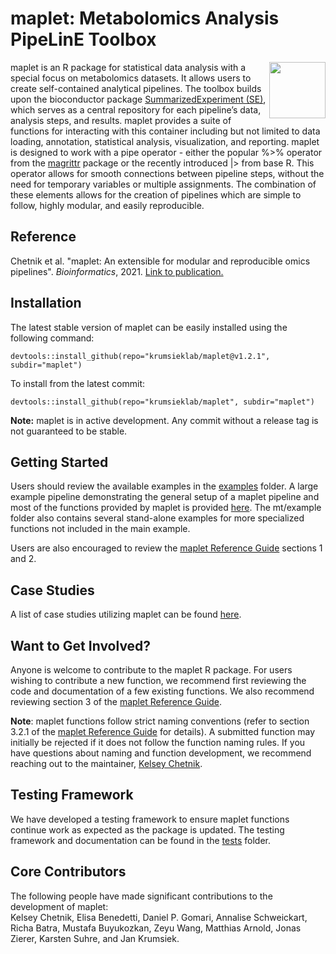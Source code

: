 # **maplet**: **M**etabolomics **A**nalysis **P**ipe**L**inE **T**oolbox

<img src="/Images/maplet_hexagon.png" margin-left = "10" align= "right" width = "90"/>
maplet is an R package for statistical data analysis with a special focus on metabolomics datasets. It allows users to create self-contained analytical pipelines. The toolbox builds upon the bioconductor package <a href="https://bioconductor.org/packages/release/bioc/vignettes/SummarizedExperiment/inst/doc/SummarizedExperiment.html">SummarizedExperiment (SE)</a>, which serves as a central repository for each pipeline’s data, analysis steps, and results. maplet provides a suite of functions for interacting with this container including but not limited to data loading, annotation, statistical analysis, visualization, and reporting. maplet is designed to work with a pipe operator - either the popular %>% operator from the <a href="https://magrittr.tidyverse.org/">magrittr</a> package or the recently introduced |> from base R. This operator allows for smooth connections between pipeline steps, without the need for temporary variables or multiple assignments. The combination of these elements allows for the creation of pipelines which are simple to follow, highly modular, and easily reproducible.

## Reference
Chetnik et al. "maplet: An extensible for modular and reproducible omics pipelines". *Bioinformatics*, 2021. [Link to publication.](https://academic.oup.com/bioinformatics/advance-article/doi/10.1093/bioinformatics/btab741/6409851)

## Installation
The latest stable version of maplet can be easily installed using the following command:
```{r}
devtools::install_github(repo="krumsieklab/maplet@v1.2.1", subdir="maplet")
```

To install from the latest commit:
```{r}
devtools::install_github(repo="krumsieklab/maplet", subdir="maplet")
```

**Note:** maplet is in active development. Any commit without a release tag is not guaranteed to be stable. 

## Getting Started
Users should review the available examples in the [examples](/examples) folder. A large example pipeline demonstrating the general setup of a maplet pipeline and most of the functions provided by maplet is provided [here](/examples/use_case_examples/example_preprocessing_pipeline.R). The mt/example folder also contains several stand-alone examples for more specialized functions not included in the main example.  
  
Users are also encouraged to review the [maplet Reference Guide](/guide/maplet_Reference_Guide_markdown.md) sections 1 and 2.

## Case Studies
A list of case studies utilizing maplet can be found [here](CaseStudies.md).

## Want to Get Involved?
Anyone is welcome to contribute to the maplet R package. For users wishing to contribute a new function, we recommend first reviewing the code and documentation of a few existing functions. We also recommend reviewing section 3 of the [maplet Reference Guide](/guide/maplet_Reference_Guide_markdown.md).  

**Note**: maplet functions follow strict naming conventions (refer to section 3.2.1 of the [maplet Reference Guide](/guide/maplet_Reference_Guide_markdown.md) for details). A submitted function may initially be rejected if it does not follow the function naming rules. If you have questions about naming and function development, we recommend reaching out to the maintainer, [Kelsey Chetnik](https://krumsieklab.org/).

## Testing Framework
We have developed a testing framework to ensure maplet functions continue work as expected as the package is updated. The testing framework and documentation can be found in the [tests](/tests) folder.

## Core Contributors
The following people have made significant contributions to the development of maplet:  
Kelsey Chetnik, Elisa Benedetti, Daniel P. Gomari, Annalise Schweickart, Richa Batra, Mustafa Buyukozkan, Zeyu Wang, Matthias Arnold, Jonas Zierer, Karsten Suhre, and Jan Krumsiek.
